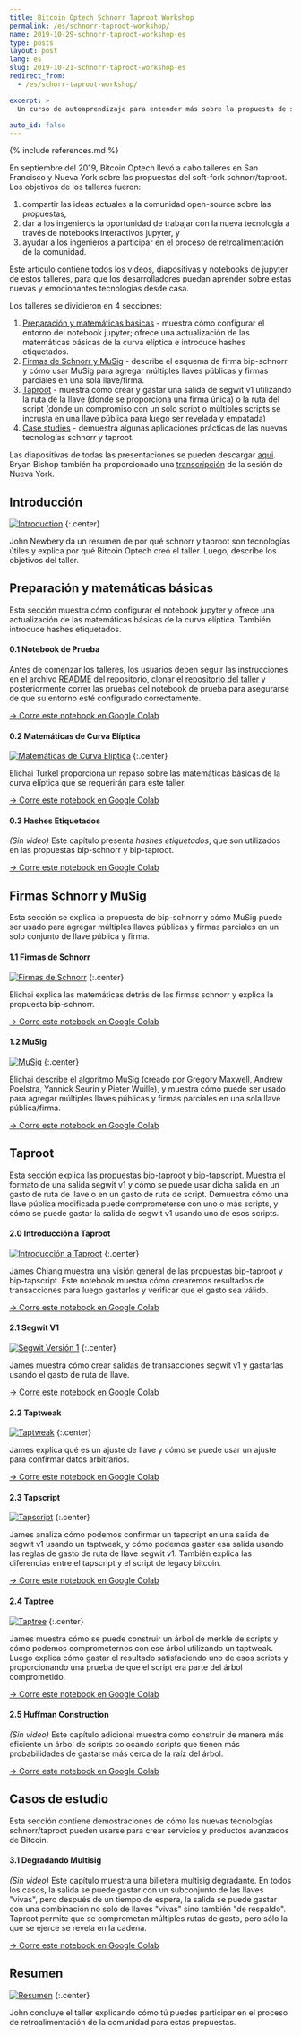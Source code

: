 ```yaml
---
title: Bitcoin Optech Schnorr Taproot Workshop
permalink: /es/schnorr-taproot-workshop/
name: 2019-10-29-schnorr-taproot-workshop-es
type: posts
layout: post
lang: es
slug: 2019-10-21-schnorr-taproot-workshop-es
redirect_from:
  - /es/schorr-taproot-workshop/

excerpt: >
  Un curso de autoaprendizaje para entender más sobre la propuesta de soft-fork schnorr/taproot.

auto_id: false
---
```

{% include references.md %}

En septiembre del 2019, Bitcoin Optech llevó a cabo talleres en San Francisco y
Nueva York sobre las propuestas del soft-fork schnorr/taproot. Los objetivos de
los talleres fueron:

1. compartir las ideas actuales a  la comunidad open-source sobre las propuestas,
2. dar a los ingenieros la oportunidad de trabajar con la nueva tecnología a
   través de notebooks interactivos jupyter, y
3. ayudar a los ingenieros a participar en el proceso de retroalimentación de
   la comunidad.

Este artículo contiene todos los videos, diapositivas y notebooks de jupyter de
estos talleres, para que los desarrolladores puedan aprender sobre estas nuevas
y emocionantes tecnologías desde casa.

Los talleres se dividieron en 4 secciones:

1. [Preparación y matemáticas básicas](#preparación-y-matemáticas-básicas) - muestra
  cómo configurar el entorno del notebook jupyter; ofrece una actualización de
  las matemáticas básicas de la curva elíptica e introduce hashes etiquetados.
2. [Firmas de Schnorr y MuSig](#firmas-schnorr-y-musig) - describe el
  esquema de firma bip-schnorr y cómo usar MuSig para agregar múltiples llaves
  públicas y firmas parciales en una sola llave/firma.
3. [Taproot](#taproot) - muestra cómo crear y gastar una salida de segwit v1
  utilizando la ruta de la llave (donde se proporciona una firma única) o la
  ruta del script (donde un compromiso con un solo script o múltiples scripts se
  incrusta en una llave pública para luego ser revelada y empatada)
4. [Case studies](#casos-de-estudio) - demuestra algunas aplicaciones prácticas de
  las nuevas tecnologías schnorr y taproot.

Las diapositivas de todas las presentaciones se pueden descargar
[aqui][slides].  Bryan Bishop también ha proporcionado una
[transcripción][transcript] de la sesión de Nueva York.

## Introducción

[![Introduction](/img/posts/taproot-workshop/introduction.png)](https://www.youtube.com/watch?v=1gRCVLgkyAE&list=PLPrDsP88ifOVTEJf_jQGunDUS05M9GdIC)
{:.center}

John Newbery da un resumen de por qué schnorr y taproot son tecnologías útiles
y explica por qué Bitcoin Optech creó el taller. Luego, describe los objetivos
del taller.

## Preparación y matemáticas básicas

Esta sección muestra cómo configurar el notebook jupyter y ofrece una
actualización de las matemáticas básicas de la curva elíptica. También
introduce hashes etiquetados.

#### 0.1 Notebook de Prueba

Antes de comenzar los talleres, los usuarios deben seguir las instrucciones en
el archivo [README][readme] del repositorio, clonar el [repositorio del
taller][workshop repository] y posteriormente correr las pruebas del notebook
de prueba para asegurarse de que su entorno esté configurado correctamente.

[→ Corre este notebook en Google Colab](https://colab.research.google.com/github/bitcoinops/taproot-workshop/blob/Colab/0.1-test-notebook.ipynb)

#### 0.2 Matemáticas de Curva Elíptica

[![Matemáticas de Curva Elíptica](/img/posts/taproot-workshop/elliptic-curve-math.png)](https://www.youtube.com/watch?v=oix8ov9iGgk&list=PLPrDsP88ifOVTEJf_jQGunDUS05M9GdIC&index=2)
{:.center}

Elichai Turkel proporciona un repaso sobre las matemáticas básicas de la curva
elíptica que se requerirán para este taller.

[→ Corre este notebook en Google Colab](https://colab.research.google.com/github/bitcoinops/taproot-workshop/blob/Colab/0.2-elliptic-curve-math.ipynb)

#### 0.3 Hashes Etiquetados

_(Sin video)_ Este capítulo presenta _hashes etiquetados_, que son utilizados
en las propuestas bip-schnorr y bip-taproot.

[→ Corre este notebook en Google Colab](https://colab.research.google.com/github/bitcoinops/taproot-workshop/blob/Colab/0.3-tagged-hashes.ipynb)

## Firmas Schnorr y MuSig

Esta sección se explica la propuesta de bip-schnorr y cómo MuSig puede ser
usado para agregar múltiples llaves públicas y firmas parciales en un solo
conjunto de llave pública y firma.

#### 1.1 Firmas de Schnorr

[![Firmas de Schnorr](/img/posts/taproot-workshop/schnorr.png)](https://www.youtube.com/watch?v=wybiVFdknhg&list=PLPrDsP88ifOVTEJf_jQGunDUS05M9GdIC&index=3)
{:.center}

Elichai explica las matemáticas detrás de las firmas schnorr y explica la
propuesta bip-schnorr.

[→ Corre este notebook en Google Colab](https://colab.research.google.com/github/bitcoinops/taproot-workshop/blob/Colab/1.1-schnorr-signatures.ipynb)

#### 1.2 MuSig

[![MuSig](/img/posts/taproot-workshop/musig.png)](https://www.youtube.com/watch?v=5MbTptrXEC4&list=PLPrDsP88ifOVTEJf_jQGunDUS05M9GdIC&index=4)
{:.center}

Elichai describe el [algoritmo MuSig][musig] (creado por Gregory Maxwell,
Andrew Poelstra, Yannick Seurin y Pieter Wuille), y muestra cómo puede ser
usado para agregar múltiples llaves públicas y firmas parciales en una sola
llave pública/firma.

[→ Corre este notebook en Google Colab](https://colab.research.google.com/github/bitcoinops/taproot-workshop/blob/Colab/1.2-musig.ipynb)

## Taproot

Esta sección explica las propuestas bip-taproot y bip-tapscript. Muestra el
formato de una salida segwit v1 y cómo se puede usar dicha salida en un gasto
de ruta de llave o en un gasto de ruta de script. Demuestra cómo una llave
pública modificada puede comprometerse con uno o más scripts, y cómo se puede
gastar la salida de segwit v1 usando uno de esos scripts.

#### 2.0 Introducción a Taproot

[![Introducción a Taproot](/img/posts/taproot-workshop/taproot-intro.png)](https://www.youtube.com/watch?v=KLNH0ttpdFg&list=PLPrDsP88ifOVTEJf_jQGunDUS05M9GdIC&index=5)
{:.center}

James Chiang muestra una visión general de las propuestas bip-taproot y
bip-tapscript. Este notebook muestra cómo crearemos resultados de transacciones
para luego gastarlos y verificar que el gasto sea válido.

[→ Corre este notebook en Google Colab](https://colab.research.google.com/github/bitcoinops/taproot-workshop/blob/Colab/2.0-taproot-introduction.ipynb)

#### 2.1 Segwit V1

[![Segwit Versión 1](/img/posts/taproot-workshop/segwit-version-1.png)](https://www.youtube.com/watch?v=n-jAUaSkcAA&list=PLPrDsP88ifOVTEJf_jQGunDUS05M9GdIC&index=6)
{:.center}

James muestra cómo crear salidas de transacciones segwit v1 y gastarlas usando
el gasto de ruta de llave.

[→ Corre este notebook en Google Colab](https://colab.research.google.com/github/bitcoinops/taproot-workshop/blob/Colab/2.1-segwit-version-1.ipynb)

#### 2.2 Taptweak

[![Taptweak](/img/posts/taproot-workshop/taptweak.png)](https://www.youtube.com/watch?v=EkGbPxAExdQ&list=PLPrDsP88ifOVTEJf_jQGunDUS05M9GdIC&index=7)
{:.center}

James explica qué es un ajuste de llave y cómo se puede usar un ajuste para
confirmar datos arbitrarios.

[→ Corre este notebook en Google Colab](https://colab.research.google.com/github/bitcoinops/taproot-workshop/blob/Colab/2.2-taptweak.ipynb)

#### 2.3 Tapscript

[![Tapscript](/img/posts/taproot-workshop/tapscript.png)](https://www.youtube.com/watch?v=nXGe9_M5pjk&list=PLPrDsP88ifOVTEJf_jQGunDUS05M9GdIC&index=8)
{:.center}

James analiza cómo podemos confirmar un tapscript en una salida de segwit v1
usando un taptweak, y cómo podemos gastar esa salida usando las reglas de gasto
de ruta de llave segwit v1. También explica las diferencias entre el tapscript
y el script de legacy bitcoin.

[→ Corre este notebook en Google Colab](https://colab.research.google.com/github/bitcoinops/taproot-workshop/blob/Colab/2.3-tapscript.ipynb)

#### 2.4 Taptree

[![Taptree](/img/posts/taproot-workshop/taptree.png)](https://www.youtube.com/watch?v=n6R15Eo6J44&list=PLPrDsP88ifOVTEJf_jQGunDUS05M9GdIC&index=9)
{:.center}

James muestra cómo se puede construir un árbol de merkle de scripts y cómo
podemos comprometernos con ese árbol utilizando un taptweak. Luego explica cómo
gastar el resultado satisfaciendo uno de esos scripts y proporcionando una
prueba de que el script era parte del árbol comprometido.

[→ Corre este notebook en Google Colab](https://colab.research.google.com/github/bitcoinops/taproot-workshop/blob/Colab/2.4-taptree.ipynb)

#### 2.5 Huffman Construction

_(Sin video)_ Este capítulo adicional muestra cómo construir de manera más
eficiente un árbol de scripts colocando scripts que tienen más probabilidades
de gastarse más cerca de la raíz del árbol.

[→ Corre este notebook en Google Colab](https://colab.research.google.com/github/bitcoinops/taproot-workshop/blob/Colab/2.5-huffman.ipynb)

## Casos de estudio

Esta sección contiene demostraciones de cómo las nuevas tecnologías
schnorr/taproot pueden usarse para crear servicios y productos avanzados de
Bitcoin.

#### 3.1 Degradando Multisig

_(Sin video)_ Este capítulo muestra una billetera multisig degradante. En todos
los casos, la salida se puede gastar con un subconjunto de las llaves "vivas",
pero después de un tiempo de espera, la salida se puede gastar con una
combinación no solo de llaves "vivas" sino también "de respaldo". Taproot
permite que se comprometan múltiples rutas de gasto, pero sólo la que se ejerce
se revela en la cadena.

[→ Corre este notebook en Google Colab](https://colab.research.google.com/github/bitcoinops/taproot-workshop/blob/Colab/3.1-degrading-multisig-case-study.ipynb)

## Resumen

[![Resumen](/img/posts/taproot-workshop/summary.png)](https://www.youtube.com/watch?v=Q1od076K7IM&list=PLPrDsP88ifOVTEJf_jQGunDUS05M9GdIC&index=10)
{:.center}

John concluye el taller explicando cómo tú puedes participar en el proceso de
retroalimentación de la comunidad para estas propuestas.

[slides]: /img/posts/taproot-workshop/taproot-workshop.pdf
[transcript]: https://diyhpl.us/wiki/transcripts/bitcoinops/schnorr-taproot-workshop-2019/notes/
[readme]: https://github.com/bitcoinops/taproot-workshop/blob/master/README.md
[workshop repository]: https://github.com/bitcoinops/taproot-workshop/
[musig]: https://eprint.iacr.org/2018/068
